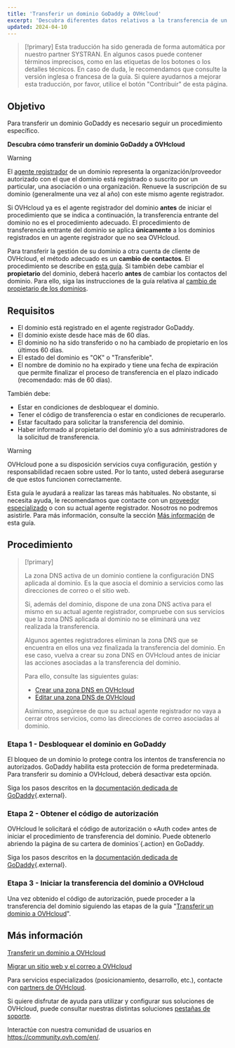 ```yaml
---
title: 'Transferir un dominio GoDaddy a OVHcloud'
excerpt: 'Descubra diferentes datos relativos a la transferencia de un dominio GoDaddy a OVHcloud'
updated: 2024-04-10
---
```


> [!primary]
> Esta traducción ha sido generada de forma automática por nuestro partner SYSTRAN. En algunos casos puede contener términos imprecisos, como en las etiquetas de los botones o los detalles técnicos. En caso de duda, le recomendamos que consulte la versión inglesa o francesa de la guía. Si quiere ayudarnos a mejorar esta traducción, por favor, utilice el botón "Contribuir" de esta página.
> 

## Objetivo

Para transferir un dominio GoDaddy es necesario seguir un procedimiento específico.

**Descubra cómo transferir un dominio GoDaddy a OVHcloud**

> [!warning]
>
> El [agente registrador](domains-what-is-registrar.) de un dominio representa la organización/proveedor autorizado con el que el dominio está registrado o suscrito por un particular, una asociación o una organización. Renueve la suscripción de su dominio (generalmente una vez al año) con este mismo agente registrador.
>
> Si OVHcloud ya es el agente registrador del dominio **antes** de iniciar el procedimiento que se indica a continuación, la transferencia entrante del dominio no es el procedimiento adecuado. El procedimiento de transferencia entrante del dominio se aplica **únicamente** a los dominios registrados en un agente registrador que no sea OVHcloud.
>
> Para transferir la gestión de su dominio a otra cuenta de cliente de OVHcloud, el método adecuado es un **cambio de contactos**. El procedimiento se describe en [esta guía](managing_contacts1.).
> Si también debe cambiar el **propietario** del dominio, deberá hacerlo **antes** de cambiar los contactos del dominio. Para ello, siga las instrucciones de la guía relativa al [cambio de propietario de los dominios](trade_domain1.).
>

## Requisitos

- El dominio está registrado en el agente registrador GoDaddy.
- El dominio existe desde hace más de 60 días.
- El dominio no ha sido transferido o no ha cambiado de propietario en los últimos 60 días.
- El estado del dominio es "OK" o "Transferible".
- El nombre de dominio no ha expirado y tiene una fecha de expiración que permite finalizar el proceso de transferencia en el plazo indicado (recomendado: más de 60 días).

También debe:

- Estar en condiciones de desbloquear el dominio.
- Tener el código de transferencia o estar en condiciones de recuperarlo.
- Estar facultado para solicitar la transferencia del dominio.
- Haber informado al propietario del dominio y/o a sus administradores de la solicitud de transferencia.

> [!warning]
>
> OVHcloud pone a su disposición servicios cuya configuración, gestión y responsabilidad recaen sobre usted. Por lo tanto, usted deberá asegurarse de que estos funcionen correctamente.
>
> Esta guía le ayudará a realizar las tareas más habituales. No obstante, si necesita ayuda, le recomendamos que contacte con un [proveedor especializado](partner.) o con su actual agente registrador. Nosotros no podremos asistirle. Para más información, consulte la sección [Más información](transfer_incoming_godaddy_#go-further.) de esta guía.
>

## Procedimiento

> [!primary]
>
> La zona DNS activa de un dominio contiene la configuración DNS aplicada al dominio. Es la que asocia el dominio a servicios como las direcciones de correo o el sitio web.
>
> Si, además del dominio, dispone de una zona DNS activa para el mismo en su actual agente registrador, compruebe con sus servicios que la zona DNS aplicada al dominio no se eliminará una vez realizada la transferencia.
>
> Algunos agentes registradores eliminan la zona DNS que se encuentra en ellos una vez finalizada la transferencia del dominio. En ese caso, vuelva a crear su zona DNS en OVHcloud antes de iniciar las acciones asociadas a la transferencia del dominio.
>
> Para ello, consulte las siguientes guías:
>
> - [Crear una zona DNS en OVHcloud](dns_zone_create1.)
> - [Editar una zona DNS de OVHcloud](dns_zone_edit1.)
>
> Asimismo, asegúrese de que su actual agente registrador no vaya a cerrar otros servicios, como las direcciones de correo asociadas al dominio.
>

### Etapa 1 - Desbloquear el dominio en GoDaddy

El bloqueo de un dominio lo protege contra los intentos de transferencia no autorizados.
GoDaddy habilita esta protección de forma predeterminada. Para transferir su dominio a OVHcloud, deberá desactivar esta opción.

Siga los pasos descritos en la [documentación dedicada de GoDaddy](https://es.godaddy.com/help/bloquear-o-desbloquear-mi-dominio-410){.external}.

### Etapa 2 - Obtener el código de autorización 

OVHcloud le solicitará el código de autorización o «Auth code» antes de iniciar el procedimiento de transferencia del dominio. Puede obtenerlo abriendo la página de su cartera de dominios`{.action} en GoDaddy.

Siga los pasos descritos en la [documentación dedicada de GoDaddy](https://es.godaddy.com/help/transferir-mi-dominio-fuera-de-godaddy-3560){.external}.

### Etapa 3 - Iniciar la transferencia del dominio a OVHcloud

Una vez obtenido el código de autorización, puede proceder a la transferencia del dominio siguiendo las etapas de la guía "[Transferir un dominio a OVHcloud](transfer_incoming_generic_domain1.)".

## Más información <a name="go-further"></a>

[Transferir un dominio a OVHcloud](transfer_incoming_generic_domain1.)

[Migrar un sitio web y el correo a OVHcloud](hosting_migrating_to_ovh1.)

Para servicios especializados (posicionamiento, desarrollo, etc.), contacte con [partners de OVHcloud](partner.).

Si quiere disfrutar de ayuda para utilizar y configurar sus soluciones de OVHcloud, puede consultar nuestras distintas soluciones [pestañas de soporte](support.).

Interactúe con nuestra comunidad de usuarios en <https://community.ovh.com/en/>.